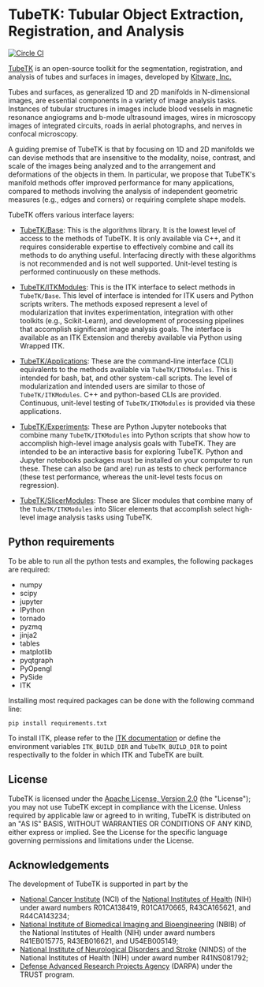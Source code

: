 TubeTK: Tubular Object Extraction, Registration, and Analysis
=============================================================

[![Circle CI](https://circleci.com/gh/KitwareMedical/TubeTK.svg?style=svg)](https://open.cdash.org/index.php?project=TubeTK)

[TubeTK](http://www.tubetk.org) is an open-source toolkit for the segmentation, registration, and analysis of tubes and surfaces in images, developed by [Kitware, Inc.](http://www.kitware.com)

Tubes and surfaces, as generalized 1D and 2D manifolds in N-dimensional images, are essential components in a variety of image analysis tasks. Instances of tubular structures in images include blood vessels in magnetic resonance angiograms and b-mode ultrasound images, wires in microscopy images of integrated circuits, roads in aerial photographs, and nerves in confocal microscopy.

A guiding premise of TubeTK is that by focusing on 1D and 2D manifolds we can devise methods that are insensitive to the modality, noise, contrast, and scale of the images being analyzed and to the arrangement and deformations of the objects in them. In particular, we propose that TubeTK's manifold methods offer improved performance for many applications, compared to methods involving the analysis of independent geometric measures (e.g., edges and corners) or requiring complete shape models.

TubeTK offers various interface layers:

* [TubeTK/Base][TubeTK/Base]: This is the algorithms library.   It is the lowest level of access to the methods of TubeTK.  It is only available via C++, and it requires considerable expertise to effectively combine and call its methods to do anything useful.   Interfacing directly with these algorithms is not recommended and is not well supported. Unit-level testing is performed continuously on these methods.

* [TubeTK/ITKModules][TubeTK/ITKModules]: This is the ITK interface to select methods in `TubeTK/Base`.  This level of interface is intended for ITK users and Python scripts writers.  The methods exposed represent a level of modularization that invites experimentation, integration with other toolkits (e.g., Scikit-Learn), and development of processing pipelines that accomplish significant image analysis goals.  The interface is available as an ITK Extension and thereby available via Python using Wrapped ITK.

* [TubeTK/Applications][TubeTK/Applications]: These are the command-line interface (CLI) equivalents to the methods available via `TubeTK/ITKModules`.  This is intended for bash, bat, and other system-call scripts.  The level of modularization and intended users are similar to those of `TubeTK/ITKModules`.  C++ and python-based CLIs are provided.  Continuous, unit-level testing of `TubeTK/ITKModules` is provided via these applications.

* [TubeTK/Experiments][TubeTK/Experiments]: These are Python Jupyter notebooks that combine many `TubeTK/ITKModules` into Python scripts that show how to accomplish high-level image analysis goals with TubeTK.  They are intended to be an interactive basis for exploring TubeTK.  Python and Jupyter notebooks packages must be installed on your computer to run these. These can also be (and are) run as tests to check performance (these test performance, whereas the unit-level tests focus on regression).

* [TubeTK/SlicerModules][TubeTK/SlicerModules]: These are Slicer modules that combine many of the `TubeTK/ITKModules` into Slicer elements that accomplish select high-level image analysis tasks using TubeTK.

Python requirements
-------------------

To be able to run all the python tests and examples, the following packages are required:
* numpy
* scipy
* jupyter
* IPython
* tornado
* pyzmq
* jinja2
* tables
* matplotlib
* pyqtgraph
* PyOpengl
* PySide
* ITK

Installing most required packages can be done with the following command line:

```
pip install requirements.txt
```

To install ITK, please refer to the [ITK documentation](https://blog.kitware.com/itk-python-wrapping-now-available-for-the-latest-msvc-clang-and-gcc/) or define the environment variables `ITK_BUILD_DIR` and `TubeTK_BUILD_DIR` to point respectivally to the folder in which ITK and TubeTK are built.

License
-------

TubeTK is licensed under the [Apache License, Version 2.0](http://www.apache.org/licenses/LICENSE-2.0) (the "License"); you may not use TubeTK except in compliance with the License. Unless required by applicable law or agreed to in writing, TubeTK is distributed on an "AS IS" BASIS, WITHOUT WARRANTIES OR CONDITIONS OF ANY KIND, either express or implied. See the License for the specific language governing permissions and limitations under the License.

Acknowledgements
----------------

The development of TubeTK is supported in part by the

* [National Cancer Institute](http://www.cancer.gov‎) (NCI) of the [National Institutes of Health](http://www.nih.gov) (NIH) under award numbers R01CA138419, R01CA170665, R43CA165621, and R44CA143234;
* [National Institute of Biomedical Imaging and Bioengineering](http://www.nibib.nih.gov) (NBIB) of the National Institutes of Health (NIH) under award numbers R41EB015775, R43EB016621, and U54EB005149;
* [National Institute of Neurological Disorders and Stroke](http://www.ninds.nih.gov) (NINDS) of the National Institutes of Health (NIH) under award number R41NS081792;
* [Defense Advanced Research Projects Agency](http://www.darpa.mil) (DARPA) under the TRUST program.

[TubeTK/Base]: https://github.com/KitwareMedical/TubeTK/tree/master/Base
[TubeTK/ITKModules]: https://github.com/KitwareMedical/TubeTK/tree/master/ITKModules
[TubeTK/Applications]: https://github.com/KitwareMedical/TubeTK/tree/master/Applications
[TubeTK/Experiments]: https://github.com/KitwareMedical/TubeTK/tree/master/Experiments
[TubeTK/SlicerModules]: https://github.com/KitwareMedical/TubeTK/tree/master/SlicerModules
